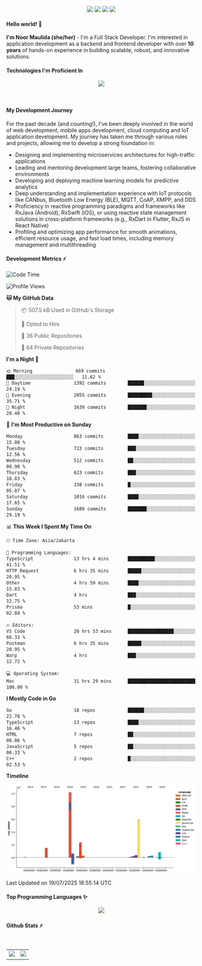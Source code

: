 <p align="center">
  <img src="https://dev.discordprofiles.me/badge/status/814439552055771206?simple=true">
  <img src="https://dev.discordprofiles.me/badge/playing/814439552055771206">
  <img src="https://dev.discordprofiles.me/badge/vscode/814439552055771206">
  <img src="https://dev.discordprofiles.me/badge/spotify/814439552055771206">
</p>

#### Hello world! 👋
**I'm Noor Maulida (she/her)** - I'm a Full Stack Developer. I'm interested in application development as a backend and frontend developer with over **10 years** of hands-on experience in building scalable, robust, and innovative solutions.

#### Technologies I'm Proficient In
<p align="center">
  <img src="https://skillicons.dev/icons?i=go,laravel,nodejs,vue,react,flutter,python,mongodb,docker,aws,gcp" />
</p>
<br>

#### My Development Journey
For the past decade (and counting!), I've been deeply involved in the world of web development, mobile apps development, cloud computing and IoT application development. My journey has taken me through various roles and projects, allowing me to develop a strong foundation in:

* Designing and implementing microservices architectures for high-traffic applications
* Leading and mentoring development large teams, fostering collaborative environments
* Developing and deploying machine learning models for predictive analytics
* Deep understanding and implementation experience with IoT protocols like CANbus, Bluetooth Low Energy (BLE), MQTT, CoAP, XMPP, and DDS
* Proficiency in reactive programming paradigms and frameworks like RxJava (Android), RxSwift (iOS), or using reactive state management solutions in cross-platform frameworks (e.g., RxDart in Flutter, RxJS in React Native)
* Profiling and optimizing app performance for smooth animations, efficient resource usage, and fast load times, including memory management and multithreading

#### Development Metrics ⚡
<!--START_SECTION:waka-->
![Code Time](http://img.shields.io/badge/Code%20Time-1%2C156%20hrs%2015%20mins-blue)

![Profile Views](http://img.shields.io/badge/Profile%20Views-0-blue)

**🐱 My GitHub Data** 

> 📦 507.5 kB Used in GitHub's Storage 
 > 
> 💼 Opted to Hire
 > 
> 📜 36 Public Repositories 
 > 
> 🔑 64 Private Repositories 
 > 
**I'm a Night 🦉** 

```text
🌞 Morning                669 commits         ███░░░░░░░░░░░░░░░░░░░░░░   11.62 % 
🌆 Daytime                1392 commits        ██████░░░░░░░░░░░░░░░░░░░   24.19 % 
🌃 Evening                2055 commits        █████████░░░░░░░░░░░░░░░░   35.71 % 
🌙 Night                  1639 commits        ███████░░░░░░░░░░░░░░░░░░   28.48 % 
```
📅 **I'm Most Productive on Sunday** 

```text
Monday                   863 commits         ████░░░░░░░░░░░░░░░░░░░░░   15.00 % 
Tuesday                  723 commits         ███░░░░░░░░░░░░░░░░░░░░░░   12.56 % 
Wednesday                512 commits         ██░░░░░░░░░░░░░░░░░░░░░░░   08.90 % 
Thursday                 623 commits         ███░░░░░░░░░░░░░░░░░░░░░░   10.83 % 
Friday                   338 commits         █░░░░░░░░░░░░░░░░░░░░░░░░   05.87 % 
Saturday                 1016 commits        ████░░░░░░░░░░░░░░░░░░░░░   17.65 % 
Sunday                   1680 commits        ███████░░░░░░░░░░░░░░░░░░   29.19 % 
```


📊 **This Week I Spent My Time On** 

```text
🕑︎ Time Zone: Asia/Jakarta

💬 Programming Languages: 
TypeScript               13 hrs 4 mins       ██████████░░░░░░░░░░░░░░░   41.51 % 
HTTP Request             6 hrs 35 mins       █████░░░░░░░░░░░░░░░░░░░░   20.95 % 
Other                    4 hrs 59 mins       ████░░░░░░░░░░░░░░░░░░░░░   15.83 % 
Dart                     4 hrs               ███░░░░░░░░░░░░░░░░░░░░░░   12.75 % 
Prisma                   53 mins             █░░░░░░░░░░░░░░░░░░░░░░░░   02.84 % 

🔥 Editors: 
VS Code                  20 hrs 53 mins      █████████████████░░░░░░░░   66.33 % 
Postman                  6 hrs 35 mins       █████░░░░░░░░░░░░░░░░░░░░   20.95 % 
Warp                     4 hrs               ███░░░░░░░░░░░░░░░░░░░░░░   12.72 % 

💻 Operating System: 
Mac                      31 hrs 29 mins      █████████████████████████   100.00 % 
```

**I Mostly Code in Go** 

```text
Go                       18 repos            ██████░░░░░░░░░░░░░░░░░░░   22.78 % 
TypeScript               13 repos            ████░░░░░░░░░░░░░░░░░░░░░   16.46 % 
HTML                     7 repos             ██░░░░░░░░░░░░░░░░░░░░░░░   08.86 % 
JavaScript               5 repos             ██░░░░░░░░░░░░░░░░░░░░░░░   06.33 % 
C++                      2 repos             █░░░░░░░░░░░░░░░░░░░░░░░░   02.53 % 
```



**Timeline**

![Lines of Code chart](https://raw.githubusercontent.com/noormaulida/noormaulida/main/assets/bar_graph.png)


 Last Updated on 19/07/2025 18:55:14 UTC
<!--END_SECTION:waka-->

#### Top Programming Languages ✨
<p align="center">
  <img src="https://api.githubtrends.io/user/svg/noormaulida/langs?time_range=one_year&include_private=true&compact=true&theme=dark" />
</p>

#### Github Stats ⚡
<p align="center">
  <table>
    <tr>
      <td>
        <img src="https://github-readme-streak-stats.herokuapp.com?user=noormaulida&theme=react&hide_border=true&mode=weekly" height="180" />
      </td>
      <td>
        <img src="https://github-readme-stats.vercel.app/api?username=noormaulida&theme=react&count_private=true&hide_border=true&line_height=20" height="180"/>
      </td>
    </tr>
</p>
<br>
